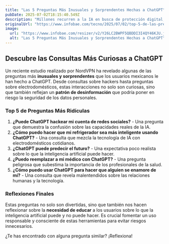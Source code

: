 ```yaml
---
title: "Las 5 Preguntas Más Inusuales y Sorprendentes Hechas a ChatGPT"
pubDate: 2025-07-02T18:15:40.549Z
description: "Millones recurren a la IA en busca de protección digital, pero muchas consultas muestran fallas graves en el entendimiento de amenazas reales y mecanismos de defensa en línea"
originalUrl: "https://www.infobae.com/tecno/2025/07/02/top-5-de-las-preguntas-mas-ridiculas-que-le-han-hecho-a-chatgpt/"
image:
  url: "https://www.infobae.com/resizer/v2/Y26LC2BWPF5QBDDI3I4QY46KJU.jpg?auth=46a6a8ff3b75c8dbf7132cc70ad785a048ed16faed4297d2585ed1419f2030d8&smart=true&width=1200&height=630&quality=85"
  alt: "Las 5 Preguntas Más Inusuales y Sorprendentes Hechas a ChatGPT"
---
```


## Descubre las Consultas Más Curiosas a ChatGPT

Un reciente estudio realizado por NordVPN ha revelado algunas de las preguntas más **inusuales y sorprendentes** que los usuarios mexicanos le han hecho a ChatGPT. Desde consultas sobre hackers hasta preguntas sobre electrodomésticos, estas interacciones no solo son curiosas, sino que también reflejan un **patrón de desinformación** que podría poner en riesgo la seguridad de los datos personales.

### Top 5 de Preguntas Más Ridículas

1. **¿Puede ChatGPT hackear mi cuenta de redes sociales?** - Una pregunta que demuestra la confusión sobre las capacidades reales de la IA.
2. **¿Cómo puedo hacer que mi refrigerador sea más inteligente usando ChatGPT?** - Una consulta que mezcla la tecnología de IA con electrodomésticos cotidianos.
3. **¿ChatGPT puede predecir el futuro?** - Una expectativa poco realista sobre lo que la inteligencia artificial puede hacer.
4. **¿Puedo reemplazar a mi médico con ChatGPT?** - Una pregunta peligrosa que subestima la importancia de los profesionales de la salud.
5. **¿Cómo puedo usar ChatGPT para hacer que alguien se enamore de mí?** - Una consulta que revela malentendidos sobre las relaciones humanas y la tecnología.

### Reflexiones Finales

Estas preguntas no solo son divertidas, sino que también nos hacen reflexionar sobre la **necesidad de educar** a los usuarios sobre lo que la inteligencia artificial puede y no puede hacer. Es crucial fomentar un uso responsable y consciente de estas herramientas para evitar riesgos innecesarios.

¿Te has encontrado con alguna pregunta similar? ¡Reflexiona!